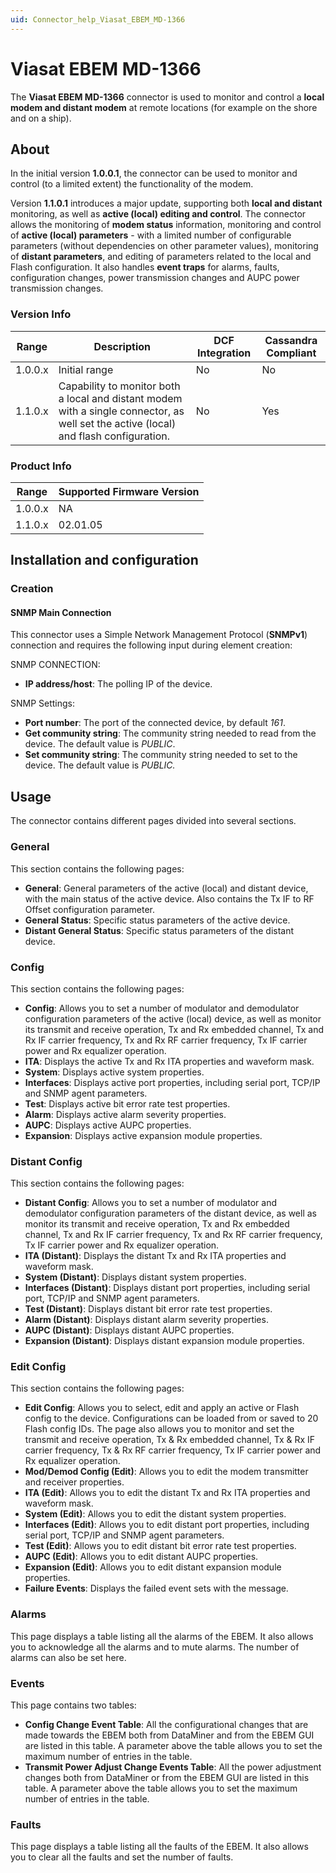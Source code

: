 ```yaml
---
uid: Connector_help_Viasat_EBEM_MD-1366
---
```


# Viasat EBEM MD-1366

The **Viasat EBEM MD-1366** connector is used to monitor and control a **local modem and distant modem** at remote locations (for example on the shore and on a ship).

## About

In the initial version **1.0.0.1**, the connector can be used to monitor and control (to a limited extent) the functionality of the modem.

Version **1.1.0.1** introduces a major update, supporting both **local and distant** monitoring, as well as **active (local) editing and control**. The connector allows the monitoring of **modem status** information, monitoring and control of **active (local) parameters** - with a limited number of configurable parameters (without dependencies on other parameter values), monitoring of **distant parameters**, and editing of parameters related to the local and Flash configuration. It also handles **event traps** for alarms, faults, configuration changes, power transmission changes and AUPC power transmission changes.

### Version Info

| **Range** | **Description**                                                                                                                    | **DCF Integration** | **Cassandra Compliant** |
|------------------|------------------------------------------------------------------------------------------------------------------------------------|---------------------|-------------------------|
| 1.0.0.x          | Initial range                                                                                                                      | No                  | No                      |
| 1.1.0.x          | Capability to monitor both a local and distant modem with a single connector, as well set the active (local) and flash configuration. | No                  | Yes                     |

### Product Info

| Range | Supported Firmware Version |
|------------------|-----------------------------|
| 1.0.0.x          | NA                          |
| 1.1.0.x          | 02.01.05                    |

## Installation and configuration

### Creation

#### SNMP Main Connection

This connector uses a Simple Network Management Protocol (**SNMPv1**) connection and requires the following input during element creation:

SNMP CONNECTION:

- **IP address/host**: The polling IP of the device.

SNMP Settings:

- **Port number**: The port of the connected device, by default *161*.
- **Get community string**: The community string needed to read from the device. The default value is *PUBLIC*.
- **Set community string**: The community string needed to set to the device. The default value is *PUBLIC.*

## Usage

The connector contains different pages divided into several sections.

### General

This section contains the following pages:

- **General**: General parameters of the active (local) and distant device, with the main status of the active device. Also contains the Tx IF to RF Offset configuration parameter.
- **General Status**: Specific status parameters of the active device.
- **Distant General Status**: Specific status parameters of the distant device.

### Config

This section contains the following pages:

- **Config**: Allows you to set a number of modulator and demodulator configuration parameters of the active (local) device, as well as monitor its transmit and receive operation, Tx and Rx embedded channel, Tx and Rx IF carrier frequency, Tx and Rx RF carrier frequency, Tx IF carrier power and Rx equalizer operation.
- **ITA**: Displays the active Tx and Rx ITA properties and waveform mask.
- **System**: Displays active system properties.
- **Interfaces**: Displays active port properties, including serial port, TCP/IP and SNMP agent parameters.
- **Test**: Displays active bit error rate test properties.
- **Alarm**: Displays active alarm severity properties.
- **AUPC**: Displays active AUPC properties.
- **Expansion**: Displays active expansion module properties.

### Distant Config

This section contains the following pages:

- **Distant Config**: Allows you to set a number of modulator and demodulator configuration parameters of the distant device, as well as monitor its transmit and receive operation, Tx and Rx embedded channel, Tx and Rx IF carrier frequency, Tx and Rx RF carrier frequency, Tx IF carrier power and Rx equalizer operation.
- **ITA (Distant)**: Displays the distant Tx and Rx ITA properties and waveform mask.
- **System (Distant)**: Displays distant system properties.
- **Interfaces (Distant)**: Displays distant port properties, including serial port, TCP/IP and SNMP agent parameters.
- **Test (Distant)**: Displays distant bit error rate test properties.
- **Alarm (Distant)**: Displays distant alarm severity properties.
- **AUPC (Distant)**: Displays distant AUPC properties.
- **Expansion (Distant)**: Displays distant expansion module properties.

### Edit Config

This section contains the following pages:

- **Edit Config**: Allows you to select, edit and apply an active or Flash config to the device. Configurations can be loaded from or saved to 20 Flash config IDs. The page also allows you to monitor and set the transmit and receive operation, Tx & Rx embedded channel, Tx & Rx IF carrier frequency, Tx & Rx RF carrier frequency, Tx IF carrier power and Rx equalizer operation.
- **Mod/Demod Config (Edit)**: Allows you to edit the modem transmitter and receiver properties.
- **ITA (Edit)**: Allows you to edit the distant Tx and Rx ITA properties and waveform mask.
- **System (Edit)**: Allows you to edit the distant system properties.
- **Interfaces (Edit)**: Allows you to edit distant port properties, including serial port, TCP/IP and SNMP agent parameters.
- **Test (Edit)**: Allows you to edit distant bit error rate test properties.
- **AUPC (Edit)**: Allows you to edit distant AUPC properties.
- **Expansion (Edit)**: Allows you to edit distant expansion module properties.
- **Failure Events**: Displays the failed event sets with the message.

### Alarms

This page displays a table listing all the alarms of the EBEM. It also allows you to acknowledge all the alarms and to mute alarms. The number of alarms can also be set here.

### Events

This page contains two tables:

- **Config Change Event Table**: All the configurational changes that are made towards the EBEM both from DataMiner and from the EBEM GUI are listed in this table. A parameter above the table allows you to set the maximum number of entries in the table.
- **Transmit Power Adjust Change Events Table**: All the power adjustment changes both from DataMiner or from the EBEM GUI are listed in this table. A parameter above the table allows you to set the maximum number of entries in the table.

### Faults

This page displays a table listing all the faults of the EBEM. It also allows you to clear all the faults and set the number of faults.
